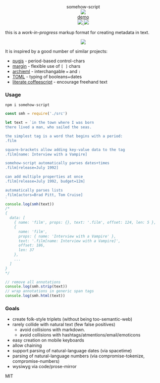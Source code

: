 <div align="center">
  <div>somehow-script</div>
  <img src="https://cloud.githubusercontent.com/assets/399657/23590290/ede73772-01aa-11e7-8915-181ef21027bc.png" />
  <div><a href="https://spencermounta.in/somehow-script/">demo</a></div>
  <a href="https://npmjs.org/package/somehow-script">
    <img src="https://img.shields.io/npm/v/somehow-script.svg?style=flat-square" />
  </a>
  <a href="https://unpkg.com/somehow-script">
    <img src="https://badge-size.herokuapp.com/spencermountain/somehow-ticks/master/builds/somehow-script.min.js" />
  </a>
</div>

this is a *work-in-progress* markup format for creating metadata in text.

<div align="center">
  <a href="http://spencermounta.in/somehow-script/">
    <img src="https://user-images.githubusercontent.com/399657/102024107-e9e0aa80-3d5d-11eb-9db6-f85bd8ac0c28.png"/>
  </a>
</div>


It is inspired by a good number of similar projects:
  * [pugjs](https://pugjs.org/api/getting-started.html) - period-based control-chars
  * [margin](https://margin.love) - flexible use of `[ ]` chars
  * [archieml](http://archieml.org/) - interchangable `=` and `:`
  * [TOML](https://github.com/toml-lang/toml) - typing of booleans+dates
  * [literate coffeescript](http://sukima.github.io/litcoffee-presentation/) - encourage freehand text


### Usage
`npm i somehow-script`

```js
const smh = require('./src')

let text = `in the town where I was born
there lived a man, who sailed the seas.

the simplest tag is a word that begins with a period:
.film

square-brackets allow adding key-value data to the tag
.film[name: Interview with a Vampire]

somehow-script automatically parses dates+times
.film[release=July 1992]

can add multiple properties at once
.film[release=July 1992, budget=12m]

automatically parses lists
.film[actors=Brad Pitt, Tom Cruise]
`
console.log(smh(text))
/*
{
  data: [
    { name: 'film', props: {}, text: '.film', offset: 124, len: 5 },
    {
      name: 'film',
      props: { name: 'Interview with a Vampire' },
      text: '.film[name: Interview with a Vampire]',
      offset: 186,
      len: 37
    },
    ...
  ]
}
*/

// remove all annotations
console.log(smh.strip(text))
// wrap annotations in generic span tags
console.log(smh.html(text))
```

### Goals
  * create folk-style triplets (without being too-semantic-web)
  * rarely collide with natural text (few false positives)
    * avoid collisions with markdown.
    * avoid collisions with hashtags/atmentions/email/emoticons
  * easy creation on mobile keyboards
  * allow chaining 
  * support parsing of natural-language dates (via spacetime)
  * parsing of natural-language numbers (via compromise-tokenize, compromise-numbers)
  * wysiwyg via code/prose-mirror

MIT
